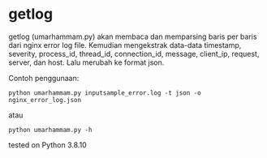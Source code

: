 # getlog

getlog (umarhammam.py) akan membaca dan memparsing baris per baris dari nginx error log file. Kemudian mengekstrak data-data timestamp, severity, process_id, thread_id, connection_id, message, client_ip, request, server, dan host. Lalu merubah ke format json.

Contoh penggunaan:
```
python umarhammam.py inputsample_error.log -t json -o nginx_error_log.json
```
atau
```
python umarhammam.py -h
```

tested on Python 3.8.10
